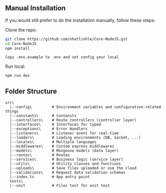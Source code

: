 ## Manual Installation

If you would still prefer to do the installation manually, follow these steps:

Clone the repo:

```bash
git clone https://github.com/nhatlinhle/Core-NodeJS.git
cd Core-NodeJS
npm install
```
```
Copy .env.example to .env and set config your local
```
Run local:
```bash
npm run dev
```

## Folder Structure
```
src\
  |--config\         # Environment variables and configuration-related things
  |--constants\      # Contansts
  |--controllers\    # Route controllers (controller layer)
  |--interfaces\     # Interfaces for typed
  |--exceptions\     # Error Handlers
  |--listeners\      # Listener event for real-time
  |--loaders\        # Loading environments (DB, Socket, ...)
  |--locales\        # Multiple languages
  |--middlewares\    # Custom express middlewares
  |--models\         # Mongoose models (data layer)
  |--routes\         # Routes
  |--services\       # Business logic (service layer)
  |--utils\          # Utility classes and functions
  |--uploads\        # Save files uploaded or use the cloud
  |--validations\    # Request data validation schemas
  |--index.ts        # App entry point
  tests\
  |--unit            # Files test for unit test
```
